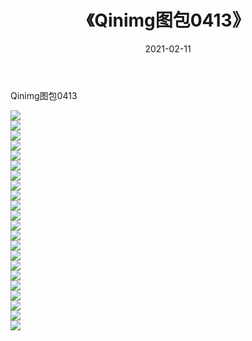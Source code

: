 ﻿---
layout: post
title:  《Qinimg图包0413》
date:   2021-02-11
img: http://imgx.orgx.ga/Qinimg图包/Qinimg图包0413/000.jpg
categories: [美女, 清纯, 唯美]
---

Qinimg图包0413

 ![](http://imgx.orgx.ga/Qinimg图包/Qinimg图包0413/001.jpg) <br>![](http://imgx.orgx.ga/Qinimg图包/Qinimg图包0413/002.jpg) <br>![](http://imgx.orgx.ga/Qinimg图包/Qinimg图包0413/003.jpg) <br>![](http://imgx.orgx.ga/Qinimg图包/Qinimg图包0413/004.jpg) <br>![](http://imgx.orgx.ga/Qinimg图包/Qinimg图包0413/005.jpg) <br>![](http://imgx.orgx.ga/Qinimg图包/Qinimg图包0413/006.jpg) <br>![](http://imgx.orgx.ga/Qinimg图包/Qinimg图包0413/007.jpg) <br>![](http://imgx.orgx.ga/Qinimg图包/Qinimg图包0413/008.jpg) <br>![](http://imgx.orgx.ga/Qinimg图包/Qinimg图包0413/009.jpg) <br>![](http://imgx.orgx.ga/Qinimg图包/Qinimg图包0413/010.jpg) <br>![](http://imgx.orgx.ga/Qinimg图包/Qinimg图包0413/011.jpg) <br>![](http://imgx.orgx.ga/Qinimg图包/Qinimg图包0413/012.jpg) <br>![](http://imgx.orgx.ga/Qinimg图包/Qinimg图包0413/013.jpg) <br>![](http://imgx.orgx.ga/Qinimg图包/Qinimg图包0413/014.jpg) <br>![](http://imgx.orgx.ga/Qinimg图包/Qinimg图包0413/015.jpg) <br>![](http://imgx.orgx.ga/Qinimg图包/Qinimg图包0413/016.jpg) <br>![](http://imgx.orgx.ga/Qinimg图包/Qinimg图包0413/017.jpg) <br>![](http://imgx.orgx.ga/Qinimg图包/Qinimg图包0413/018.jpg) <br>![](http://imgx.orgx.ga/Qinimg图包/Qinimg图包0413/019.jpg) <br>![](http://imgx.orgx.ga/Qinimg图包/Qinimg图包0413/020.jpg) <br>![](http://imgx.orgx.ga/Qinimg图包/Qinimg图包0413/021.jpg) <br>![](http://imgx.orgx.ga/Qinimg图包/Qinimg图包0413/022.jpg) <br>